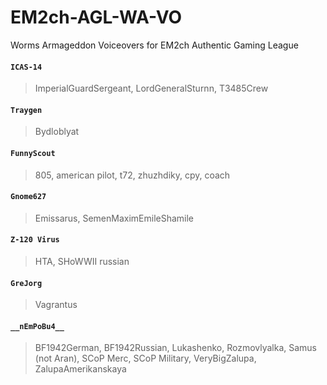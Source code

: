 # EM2ch-AGL-WA-VO
Worms Armageddon Voiceovers for EM2ch Authentic Gaming League

#### ```ICAS-14```
>ImperialGuardSergeant, LordGeneralSturnn, T3485Crew
#### ```Traygen```
>Bydloblyat
#### ```FunnyScout```
>805, american pilot, t72, zhuzhdiky, сру, coach
#### ```Gnome627```
>Emissarus, SemenMaximEmileShamile
#### ```Z-120 Virus```
>HTA, SHoWWII russian
#### ```GreJorg```
>Vagrantus
#### ```__nEmPoBu4__```
>BF1942German, BF1942Russian, Lukashenko, Rozmovlyalka, Samus (not Aran), SCoP Merc, SCoP Military, VeryBigZalupa, ZalupaAmerikanskaya
